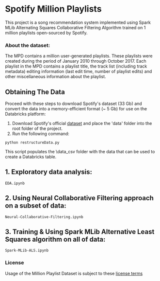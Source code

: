 


# Spotify Million Playlists

This project is a song recommendation system implemented using Spark MLib Alternating Squares Collaborative Filtering Algorithm trained on 1 million playlists open-sourced by Spotify.

### About the dataset:
The MPD contains a million user-generated playlists. These playlists
were created during the period of January 2010 through October 2017.
Each playlist in the MPD contains a playlist title, the track list
(including track metadata) editing information (last edit time, 
number of playlist edits) and other miscellaneous information 
about the playlist.

## Obtaining The Data
Proceed with these steps to download Spotify's dataset (33 Gb) and convert the data into a memory-efficient format (~ 5 Gb) for use on the Databricks platform:
1. Download Spotify's official [dataset](recsys-challenge.spotify.com/dataset) and place the 'data' folder into the root folder of the project. 
2. Run the following command:
```
python restructureData.py 
```
This script populates the \data_csv folder with the data that can be used to create a Databricks table.

## 1. Exploratory data analysis:
```
EDA.ipynb
```
## 2. Using Neural Collaborative Filtering approach on a subset of data:
```
Neural-Collaborative-Filtering.ipynb
```

## 3. Training & Using Spark MLib Alternative Least Squares algorithm on all of data:
```
Spark-MLib-ALS.ipynb
```

### License
Usage of the Million Playlist Dataset is subject to these 
[license terms](https://recsys-challenge.spotify.com/license)
